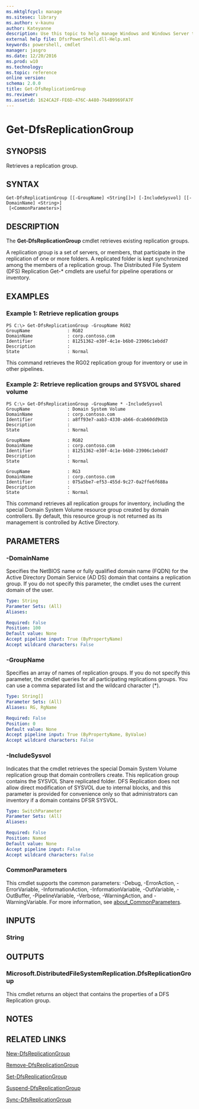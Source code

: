 ```yaml
---
ms.mktglfcycl: manage
ms.sitesec: library
ms.author: v-kaunu
author: Kateyanne
description: Use this topic to help manage Windows and Windows Server technologies with Windows PowerShell.
external help file: DfsrPowerShell.dll-Help.xml
keywords: powershell, cmdlet
manager: jasgro
ms.date: 12/20/2016
ms.prod: w10
ms.technology: 
ms.topic: reference
online version: 
schema: 2.0.0
title: Get-DfsReplicationGroup
ms.reviewer:
ms.assetid: 1624CA2F-FE6D-476C-A480-764B9969FA7F
---
```


# Get-DfsReplicationGroup

## SYNOPSIS
Retrieves a replication group.

## SYNTAX

```
Get-DfsReplicationGroup [[-GroupName] <String[]>] [-IncludeSysvol] [[-DomainName] <String>]
 [<CommonParameters>]
```

## DESCRIPTION
The **Get-DfsReplicationGroup** cmdlet retrieves existing replication groups.

A replication group is a set of servers, or members, that participate in the replication of one or more folders.
A replicated folder is kept synchronized among the members of a replication group.
The Distributed File System (DFS) Replication Get-* cmdlets are useful for pipeline operations or inventory.

## EXAMPLES

### Example 1: Retrieve replication groups
```
PS C:\> Get-DfsReplicationGroup -GroupName RG02
GroupName              : RG02
DomainName             : corp.contoso.com
Identifier             : 81251362-e30f-4c1e-b6b0-23906c1ebdd7
Description            : 
State                  : Normal
```

This command retrieves the RG02 replication group for inventory or use in other pipelines.

### Example 2: Retrieve replication groups and SYSVOL shared volume
```
PS C:\> Get-DfsReplicationGroup -GroupName * -IncludeSysvol
GroupName              : Domain System Volume
DomainName             : corp.contoso.com
Identifier             : a8ff93e7-aab3-4330-ab66-dcab60dd9d1b
Description            : 
State                  : Normal 

GroupName              : RG02
DomainName             : corp.contoso.com
Identifier             : 81251362-e30f-4c1e-b6b0-23906c1ebdd7
Description            : 
State                  : Normal 

GroupName              : RG3
DomainName             : corp.contoso.com
Identifier             : 075a5be7-ef53-455d-9c27-0a2ffe6f688a
Description            : 
State                  : Normal
```

This command retrieves all replication groups for inventory, including the special Domain System Volume resource group created by domain controllers.
By default, this resource group is not returned as its management is controlled by Active Directory.

## PARAMETERS

### -DomainName
Specifies the NetBIOS name or fully qualified domain name (FQDN) for the Active Directory Domain Service (AD DS) domain that contains a replication group.
If you do not specify this parameter, the cmdlet uses the current domain of the user.

```yaml
Type: String
Parameter Sets: (All)
Aliases: 

Required: False
Position: 100
Default value: None
Accept pipeline input: True (ByPropertyName)
Accept wildcard characters: False
```

### -GroupName
Specifies an array of names of replication groups.
If you do not specify this parameter, the cmdlet queries for all participating replications groups.
You can use a comma separated list and the wildcard character (*).

```yaml
Type: String[]
Parameter Sets: (All)
Aliases: RG, RgName

Required: False
Position: 0
Default value: None
Accept pipeline input: True (ByPropertyName, ByValue)
Accept wildcard characters: False
```

### -IncludeSysvol
Indicates that the cmdlet retrieves the special Domain System Volume replication group that domain controllers create.
This replication group contains the SYSVOL Share replicated folder.
DFS Replication does not allow direct modification of SYSVOL due to internal blocks, and this parameter is provided for convenience only so that administrators can inventory if a domain contains DFSR SYSVOL.

```yaml
Type: SwitchParameter
Parameter Sets: (All)
Aliases: 

Required: False
Position: Named
Default value: None
Accept pipeline input: False
Accept wildcard characters: False
```

### CommonParameters
This cmdlet supports the common parameters: -Debug, -ErrorAction, -ErrorVariable, -InformationAction, -InformationVariable, -OutVariable, -OutBuffer, -PipelineVariable, -Verbose, -WarningAction, and -WarningVariable. For more information, see [about_CommonParameters](http://go.microsoft.com/fwlink/?LinkID=113216).

## INPUTS

### String

## OUTPUTS

### Microsoft.DistributedFileSystemReplication.DfsReplicationGroup
This cmdlet returns an object that contains the properties of a DFS Replication group.

## NOTES

## RELATED LINKS

[New-DfsReplicationGroup](./New-DfsReplicationGroup.md)

[Remove-DfsReplicationGroup](./Remove-DfsReplicationGroup.md)

[Set-DfsReplicationGroup](./Set-DfsReplicationGroup.md)

[Suspend-DfsReplicationGroup](./Suspend-DfsReplicationGroup.md)

[Sync-DfsReplicationGroup](./Sync-DfsReplicationGroup.md)

